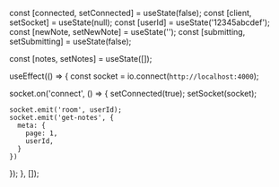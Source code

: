 const [connected, setConnected] = useState(false);
const [client, setSocket] = useState(null);
const [userId] = useState('12345abcdef');
const [newNote, setNewNote] = useState('');
const [submitting, setSubmitting] = useState(false);

const [notes, setNotes] = useState([]);

useEffect(() => {
  const socket = io.connect(`http://localhost:4000`);
  
  socket.on('connect', () => {
    setConnected(true);
    setSocket(socket);
    
    socket.emit('room', userId);
    socket.emit('get-notes', {
      meta: {
        page: 1,
        userId,
      }
    })
  });
}, []);